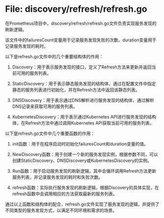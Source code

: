 # File: discovery/refresh/refresh.go

在Prometheus项目中，discovery/refresh/refresh.go文件负责实现服务发现的刷新逻辑。

该文件中的failuresCount变量用于记录服务发现失败的次数，duration变量用于记录服务发现的耗时。

以下是refresh.go文件中的几个重要结构体的作用：

1. Discovery：用于表示服务发现的接口，定义了Refresh方法来更新并返回当前可用的服务列表。

2. StaticDiscovery：用于表示静态服务发现的结构体，通过在配置文件中指定静态的服务列表进行初始化，并在Refresh方法中返回该静态列表。

3. DNSDiscovery：用于表示通过DNS解析进行服务发现的结构体，通过解析DNS记录来获取可用的服务列表。

4. KubernetesDiscovery：用于表示通过Kubernetes API进行服务发现的结构体，在Refresh方法中通过调用Kubernetes API获取当前可用的服务列表。

以下是refresh.go文件中几个重要函数的作用：

1. init函数：用于在程序启动时初始化failuresCount和duration变量的值。

2. NewDiscovery函数：用于创建一个新的服务发现实例，根据参数不同，可以创建StaticDiscovery、DNSDiscovery或KubernetesDiscovery的实例。

3. Run函数：用于启动服务发现的刷新逻辑，其中会循环调用Refresh方法更新服务列表，并记录服务发现的耗时和失败次数。

4. refresh函数：实际执行服务发现的刷新逻辑，根据Discovery的具体实现，在refresh函数中会调用相应的方法获取最新的服务列表。

通过以上函数和结构体的配合，refresh.go文件实现了服务发现的逻辑，并提供了不同类型的服务发现方式，以满足不同环境和需求的场景。

